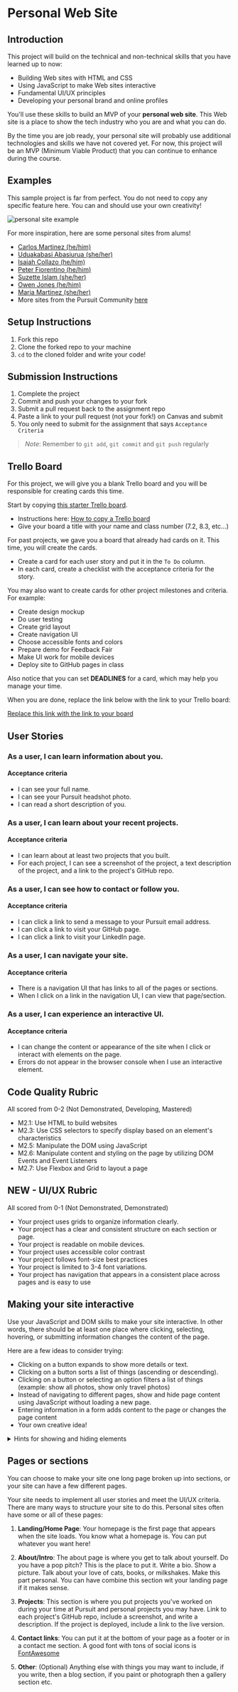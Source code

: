# Personal Web Site

## Introduction

This project will build on the technical and non-technical skills that you have learned up to now:

- Building Web sites with HTML and CSS
- Using JavaScript to make Web sites interactive
- Fundamental UI/UX principles
- Developing your personal brand and online profiles

You'll use these skills to build an MVP of your **personal web site**. This Web site is a place to show the tech industry who you are and what you can do.

By the time you are job ready, your personal site will probably use additional technologies and skills we have not covered yet. For now, this project will be an MVP (Minimum Viable Product) that you can continue to enhance during the course.

## Examples

This sample project is far from perfect. You do not need to copy any specific feature here. You can and should use your own creativity!

![personal site example](./site-example.gif)

For more inspiration, here are some personal sites from alums!

- [Carlos Martinez (he/him)](https://carlosmartinez.dev/)
- [Uduakabasi Abasiurua (she/her)](www.uduakabasiabasiurua.com)
- [Isaiah Collazo (he/him)](www.isaiahcollazo.com)
- [Peter Fiorentino (he/him)](www.peter-fiorentino.com)
- [Suzette Islam (she/her)](www.suzetteislam.com)
- [Owen Jones (he/him)](https://ojonesdev.netlify.app/)
- [Maria Martinez (she/her)](http://www.marializamartinez.com/)
- More sites from the Pursuit Community [here](https://gist.github.com/alejo4373/b2d899ecf45fadb564f24a84b9f59a4a)

## Setup Instructions

1. Fork this repo
1. Clone the forked repo to your machine
1. `cd` to the cloned folder and write your code!

## Submission Instructions

1. Complete the project
1. Commit and push your changes to your fork
1. Submit a pull request back to the assignment repo
1. Paste a link to your pull request (not your fork!) on Canvas and submit
1. You only need to submit for the assignment that says `Acceptance Criteria`

> _Note_: Remember to `git add`, `git commit` and `git push` regularly

## Trello Board

For this project, we will give you a blank Trello board and you will be responsible for creating cards this time.

Start by copying [this starter Trello board](https://trello.com/b/tTFpk77m/fsw-personal-site-project).

- Instructions here: [How to copy a Trello board](https://help.trello.com/article/802-copying-cards-lists-or-boards#:~:text=Open%20the%20board's%20menu%2C%20then,it%20to%20your%20new%20board.)
- Give your board a title with your name and class number (7.2, 8.3, etc...)

For past projects, we gave you a board that already had cards on it. This time, you will create the cards.

- Create a card for each user story and put it in the `To Do` column.
- In each card, create a checklist with the acceptance criteria for the story.

You may also want to create cards for other project milestones and criteria. For example:

- Create design mockup
- Do user testing
- Create grid layout
- Create navigation UI
- Choose accessible fonts and colors
- Prepare demo for Feedback Fair
- Make UI work for mobile devices
- Deploy site to GitHub pages in class

Also notice that you can set **DEADLINES** for a card, which may help you manage your time.

When you are done, replace the link below with the link to your Trello board:

[Replace this link with the link to your board](https://trello.com/b/31KMTjR8/joshua-mendez-website)

## User Stories

### As a user, I can learn information about you.

#### Acceptance criteria

- I can see your full name.
- I can see your Pursuit headshot photo.
- I can read a short description of you.

### As a user, I can learn about your recent projects.

#### Acceptance criteria

- I can learn about at least two projects that you built.
- For each project, I can see a screenshot of the project, a text description of the project, and a link to the project's GitHub repo.

### As a user, I can see how to contact or follow you.

#### Acceptance criteria

- I can click a link to send a message to your Pursuit email address.
- I can click a link to visit your GitHub page.
- I can click a link to visit your LinkedIn page.

### As a user, I can navigate your site.

#### Acceptance criteria

- There is a navigation UI that has links to all of the pages or sections.
- When I click on a link in the navigation UI, I can view that page/section.

### As a user, I can experience an interactive UI.

#### Acceptance criteria

- I can change the content or appearance of the site when I click or interact with elements on the page.
- Errors do not appear in the browser console when I use an interactive element.

## Code Quality Rubric

All scored from 0-2 (Not Demonstrated, Developing, Mastered)

- M2.1: Use HTML to build websites
- M2.3: Use CSS selectors to specify display based on an element's characteristics
- M2.5: Manipulate the DOM using JavaScript
- M2.6: Manipulate content and styling on the page by utilizing DOM Events and Event Listeners
- M2.7: Use Flexbox and Grid to layout a page

## NEW - UI/UX Rubric

All scored from 0-1 (Not Demonstrated, Demonstrated)

- Your project uses grids to organize information clearly.
- Your project has a clear and consistent structure on each section or page.
- Your project is readable on mobile devices.
- Your project uses accessible color contrast
- Your project follows font-size best practices
- Your project is limited to 3-4 font variations.
- Your project has navigation that appears in a consistent place across pages and is easy to use

## Making your site interactive

Use your JavaScript and DOM skills to make your site interactive. In other words, there should be at least one place where clicking, selecting, hovering, or submitting information changes the content of the page.

Here are a few ideas to consider trying:

- Clicking on a button expands to show more details or text.
- Clicking on a button sorts a list of things (ascending or descending).
- Clicking on a button or selecting an option filters a list of things (example: show all photos, show only travel photos)
- Instead of navigating to different pages, show and hide page content using JavaScript without loading a new page.
- Entering information in a form adds content to the page or changes the page content
- Your own creative idea!

<details>
  <summary>Hints for showing and hiding elements</summary>
  
  **CSS based approach**
  - What CSS attribute can we use to make an element hidden?
  - Can we give an HTML element a CSS class that is styled to make itself hidden?
  - Can we create an extra class that would make the same element visible?
  - How can we use DOM events and JavaScript to add and remove classes from elements?

**JS based approach**

- Can we store information that we want to show or hide in our JavaScript file instead of in HTML?
- How can we use JavaScript to keep track of what things are supposed to be shown or hidden?
- How can we use DOM events and JavaScript to change or replace the HTML or text content of an element when we want to show or hide something?

</details>

## Pages or sections

You can choose to make your site one long page broken up into sections, or your site can have a few different pages.

Your site needs to implement all user stories and meet the UI/UX criteria. There are many ways to structure your site to do this. Personal sites often have some or all of these pages:

1. **Landing/Home Page**:
   Your homepage is the first page that appears when the site loads. You know what a homepage is. You can put whatever you want here!

2. **About/Intro**:
   The about page is where you get to talk about yourself. Do you have a pop pitch? This is the place to put it. Write a bio. Show a picture. Talk about your love of cats, books, or milkshakes. Make this part personal. You can have combine this section wit your landing page if it makes sense.

3. **Projects**:
   This section is where you put projects you've worked on during your time at Pursuit and personal projects you may have. Link to each project's GitHub repo, include a screenshot, and write a description. If the project is deployed, include a link to the live version.

4. **Contact links**:
   You can put it at the bottom of your page as a footer or in a contact me section. A good font with tons of social icons is [FontAwesome](https://fontawesome.com/)

5. **Other**: (Optional) Anything else with things you may want to include, if you write, then a blog section, if you paint or photograph then a gallery section etc.
